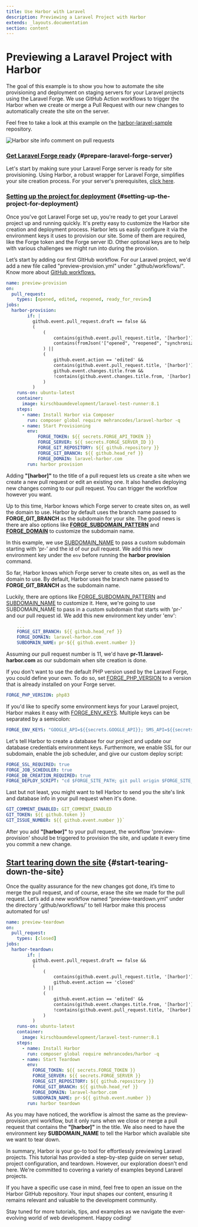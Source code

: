 ```yaml
---
title: Use Harbor with Laravel
description: Previewing a Laravel Project with Harbor 
extends: _layouts.documentation
section: content
---
```

# Previewing a Laravel Project with Harbor

The goal of this example is to show you how to automate the site provisioning and deployment on staging servers for your Laravel projects using the Laravel Forge. We use GitHub Action workflows to trigger the Harbor when we create or merge a Pull Request with our new changes to automatically create the site on the server.

Feel free to take a look at this example on the [harbor-laravel-sample](https://github.com/mehrancodes/harbor-laravel-sample) repository.

![Harbor site info comment on pull requests](/assets/docs/harbor-site-info-comment-on-pull-requests.png)

### [Get Laravel Forge ready](#prepare-laravel-forge-server) {#prepare-laravel-forge-server}

Let's start by making sure your Laravel Forge server is ready for site provisioning. Using Harbor, a robust wrapper for Laravel Forge, simplifies your site creation process. For your server's prerequisites, [click here](https://laravel-harbor.com/docs/prerequisites/).

### [Setting up the project for deployment](#setting-up-the-project-for-deployment) {#setting-up-the-project-for-deployment}

Once you've got Laravel Forge set up, you're ready to get your Laravel project up and running quickly. It's pretty easy to customize the Harbor site creation and deployment process. Harbor lets us easily configure it via the environment keys it uses to provision our site. Some of them are required, like the Forge token and the Forge server ID. Other optional keys are to help with various challenges we might run into during the provision.

Let’s start by adding our first GItHub workflow. For our Laravel project, we'd add a new file called "preview-provision.yml" under ".github/workflows/". Know more about [GitHub workflows.](https://docs.github.com/en/actions/using-workflows)

```yaml
name: preview-provision
on:
  pull_request:
    types: [opened, edited, reopened, ready_for_review]
jobs:
  harbor-provision:
		if: |
          github.event.pull_request.draft == false &&
          (
              (
                  contains(github.event.pull_request.title, '[harbor]') &&
                  contains(fromJson('["opened", "reopened", "synchronize", "ready_for_review"]'), github.event.action)
              ) ||
              (
                  github.event.action == 'edited' &&
                  contains(github.event.pull_request.title, '[harbor]') &&
                  github.event.changes.title.from &&
                  !contains(github.event.changes.title.from, '[harbor]')
              )
          )
    runs-on: ubuntu-latest
    container:
      image: kirschbaumdevelopment/laravel-test-runner:8.1
    steps:
      - name: Install Harbor via Composer
        run: composer global require mehrancodes/laravel-harbor -q
      - name: Start Provisioning
        env:
            FORGE_TOKEN: ${{ secrets.FORGE_API_TOKEN }}
            FORGE_SERVER: ${{ secrets.FORGE_SERVER_ID }}
            FORGE_GIT_REPOSITORY: ${{ github.repository }}
            FORGE_GIT_BRANCH: ${{ github.head_ref }}
            FORGE_DOMAIN: laravel-harbor.com
        run: harbor provision
```

Adding **"[harbor]"** to the title of a pull request lets us create a site when we create a new pull request or edit an existing one. It also handles deploying new changes coming to our pull request. You can trigger the workflow however you want.

Up to this time, Harbor knows which Forge server to create sites on, as well the domain to use. Harbor by default uses the branch name passed to **FORGE_GIT_BRANCH** as the subdomain for your site. The good news is there are also options like **[FORGE_SUBDOMAIN_PATTERN](https://laravel-harbor.com/docs/configuration/#forge-subdomain-pattern)** and **[FORGE_DOMAIN](https://laravel-harbor.com/docs/configuration/#subdomain-name)** to customize the subdomain name.

In this example, we use [SUBDOMAIN_NAME](https://laravel-harbor.com/docs/configuration/#subdomain-name) to pass a custom subdomain starting with ‘pr-’ and the id of our pull request. We add this new environment key under the `env` before running the **harbor provision** command.

So far, Harbor knows which Forge server to create sites on, as well as the domain to use. By default, Harbor uses the branch name passed to **FORGE_GIT_BRANCH** as the subdomain name.

Luckily, there are options like [FORGE_SUBDOMAIN_PATTERN](https://laravel-harbor.com/docs/configuration/#forge-subdomain-pattern) and [SUBDOMAIN_NAME](https://laravel-harbor.com/docs/configuration/#subdomain-name) to customize it. Here, we're going to use SUBDOMAIN_NAME to pass in a custom subdomain that starts with 'pr-' and our pull request id. We add this new environment key under 'env':

```yaml
    ...
    FORGE_GIT_BRANCH: ${{ github.head_ref }}
    FORGE_DOMAIN: laravel-harbor.com
    SUBDOMAIN_NAME: pr-${{ github.event.number }}
```

Assuming our pull request number is 11, we'd have **pr-11.laravel-harbor.com** as our subdomain when site creation is done.

If you don't want to use the default PHP version used by the Laravel Forge, you could define your own. To do so, set [FORGE_PHP_VERSION](https://laravel-harbor.com/docs/configuration/#forge-php-version) to a version that is already installed on your Forge server.

```yaml
FORGE_PHP_VERSION: php83
```

If you'd like to specify some environment keys for your Laravel project, Harbor makes it easy with [FORGE_ENV_KEYS](https://laravel-harbor.com/docs/configuration/#forge-env-keys). Multiple keys can be separated by a semicolon:

```yaml
FORGE_ENV_KEYS: "GOOGLE_API=${{secrets.GOOGLE_API}}; SMS_API=${{secrets.SMS_API}}"
```

Let's tell Harbor to create a database for our project and update our database credentials environment keys. Furthermore, we enable SSL for our subdomain, enable the job scheduler, and give our custom deploy script:

```yaml
FORGE_SSL_REQUIRED: true
FORGE_JOB_SCHEDULER: true
FORGE_DB_CREATION_REQUIRED: true
FORGE_DEPLOY_SCRIPT: "cd $FORGE_SITE_PATH; git pull origin $FORGE_SITE_BRANCH; composer install;"
```

Last but not least, you might want to tell Harbor to send you the site's link and database info in your pull request when it's done.

```yaml
GIT_COMMENT_ENABLED: GIT_COMMENT_ENABLED
GIT_TOKEN: ${{ github.token }}
GIT_ISSUE_NUMBER: ${{ github.event.number }}`
```

After you add **"[harbor]"** to your pull request, the workflow 'preview-provision' should be triggered to provision the site, and update it every time you commit a new change.

## [Start tearing down the site](#start-tearing-down-the-site) {#start-tearing-down-the-site}

Once the quality assurance for the new changes got done, it’s time to merge the pull request, and of course, erase the site we made for the pull request. Let’s add a new workflow named “preview-teardown.yml” under the directory ‘.github/workflows/’ to tell Harbor make this process automated for us!

```yaml
name: preview-teardown
on:
  pull_request:
    types: [closed]
jobs:
  harbor-teardown:
		if: |
          github.event.pull_request.draft == false &&
          (
              (
                  contains(github.event.pull_request.title, '[harbor]') &&
                  github.event.action == 'closed'
              ) ||
              (
                  github.event.action == 'edited' &&
                  contains(github.event.changes.title.from, '[harbor]') &&
                  !contains(github.event.pull_request.title, '[harbor]')
              )
          )
    runs-on: ubuntu-latest
    container:
      image: kirschbaumdevelopment/laravel-test-runner:8.1
    steps:
      - name: Install Harbor
        run: composer global require mehrancodes/harbor -q
      - name: Start Teardown
        env:
          FORGE_TOKEN: ${{ secrets.FORGE_TOKEN }}
          FORGE_SERVER: ${{ secrets.FORGE_SERVER }}
          FORGE_GIT_REPOSITORY: ${{ github.repository }}
          FORGE_GIT_BRANCH: ${{ github.head_ref }}
          FORGE_DOMAIN: laravel-harbor.com
          SUBDOMAIN_NAME: pr-${{ github.event.number }}
        run: harbor teardown
```

As you may have noticed, the workflow is almost the same as the preview-provision.yml workflow, but it only runs when we close or merge a pull request that contains the **"[harbor]"** in the title. We also need to have the environment key **SUBDOMAIN_NAME** to tell the Harbor which available site we want to tear down.

In summary, Harbor is your go-to tool for effortlessly previewing Laravel projects. This tutorial has provided a step-by-step guide on server setup, project configuration, and teardown. However, our exploration doesn't end here. We're committed to covering a variety of examples beyond Laravel projects.

If you have a specific use case in mind, feel free to open an issue on the Harbor GitHub repository. Your input shapes our content, ensuring it remains relevant and valuable to the development community.

Stay tuned for more tutorials, tips, and examples as we navigate the ever-evolving world of web development. Happy coding!
